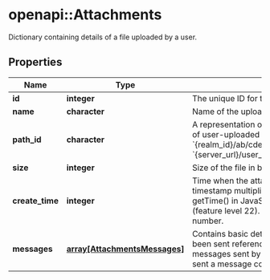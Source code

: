 # openapi::Attachments

Dictionary containing details of a file uploaded by a user. 

## Properties
Name | Type | Description | Notes
------------ | ------------- | ------------- | -------------
**id** | **integer** | The unique ID for the attachment.  | [optional] 
**name** | **character** | Name of the uploaded file.  | [optional] 
**path_id** | **character** | A representation of the path of the file within the repository of user-uploaded files.  If the &#x60;path_id&#x60; of a file is &#x60;{realm_id}/ab/cdef/temp_file.py&#x60;, its URL will be: &#x60;{server_url}/user_uploads/{realm_id}/ab/cdef/temp_file.py&#x60;.  | [optional] 
**size** | **integer** | Size of the file in bytes.  | [optional] 
**create_time** | **integer** | Time when the attachment was uploaded as a UNIX timestamp multiplied by 1000 (matching the format of getTime() in JavaScript).  **Changes**: Changed in Zulip 2.2 (feature level 22).  This field was previously a floating point number.  | [optional] 
**messages** | [**array[AttachmentsMessages]**](Attachments_messages.md) | Contains basic details on any Zulip messages that have been sent referencing this [uploaded file](/api/upload-file). This includes messages sent by any user in the Zulip organization who sent a message containing a link to the uploaded file.  | [optional] 


